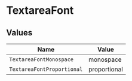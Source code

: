 # TextareaFont


## Values

| Name                       | Value                      |
| -------------------------- | -------------------------- |
| `TextareaFontMonospace`    | monospace                  |
| `TextareaFontProportional` | proportional               |